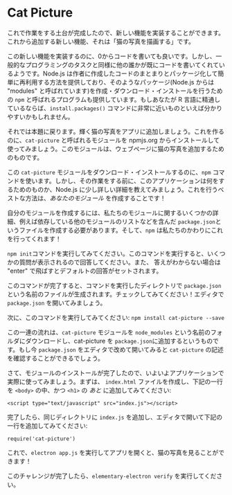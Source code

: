 # Cat Picture

これで作業をする土台が完成したので、新しい機能を実装することができます。
これから追加する新しい機能、それは「猫の写真を描画する」です。

この新しい機能を実装するのに、0からコードを書いても良いです。しかし、一般的なプログラミングのタスクと同様に他の誰かが既にコードを書いてくれているようです。Node.js は作者に作成したコードのまとまりとパッケージ化して簡単に再利用する方法を提供しており、そのようなパッケージ(Node.js からは "modules" と呼ばれています)を作成・ダウンロード・インストールを行うための `npm` と呼ばれるプログラムも提供しています。もしあなたが R 言語に精通しているならば、`install.packages()` コマンドに非常に近いものといえば分かりやすいかもしれません。

それでは本題に戻ります。輝く猫の写真をアプリに追加しましょう。これを作るのに、`cat-picture` と呼ばれるモジュールを npmjs.org からインストールして使ってみましょう。このモジュールは、ウェブページに猫の写真を追加するためのものです。

この `cat-picture` モジュールをダウンロード・インストールするのに、`npm` コマンドを使います。しかし、その作業をする前に、このアプリケーションは何をするためのものか、Node.js に少し詳しい詳細を教えてみましょう。これを行うベストな方法は、_あなたのモジュール_ を作成することです！

自分のモジュールを作成するには、私たちのモジュールに関するいくつかの詳細、例えば依存している他のモジュールのリストなどを含んだ `package.json`というファイルを作成する必要があります。そして、`npm` は私たちのかわりにこれを行ってくれます！

`npm init`コマンドを実行してみてください。このコマンドを実行すると、いくつかの質問が表示されるので回答してください。また、 答えがわからない場合は "enter" で飛ばすとデフォルトの回答がセットされます。

このコマンドが完了すると、コマンドを実行したディレクトリで `package.json` という名前のファイルが生成されます。チェックしてみてください！エディタで `package.json` を開いてみましょう。

次に、このコマンドを実行してみてください: `npm install cat-picture --save`

この一連の流れは、`cat-picture` モジュールを `node_modules` という名前のフォルダにダウンロードし、cat-picture を `package.json`に追加するというものです。もし今 `package.json` をエディタで改めて開いてみると `cat-picture` の記述を確認することができるでしょう。

さて、モジュールのインストールが完了したので、いよいよアプリケーションで実際に使ってみましょう。まずは、 `index.html` ファイルを作成し、下記の一行を `<body>` の中、かつ `<h1>` の _あと_ に追加してみてください:

```
<script type="text/javascript" src="index.js"></script>
```

完了したら、同じディレクトリに `index.js` を追加し、エディタで開いて下記の一行を追加してみてください:

```
require('cat-picture')
```

これで、`electron app.js` を実行してアプリを開くと、猫の写真を見ることができます！

このチャレンジが完了したら、`elementary-electron verify` を実行してください。
